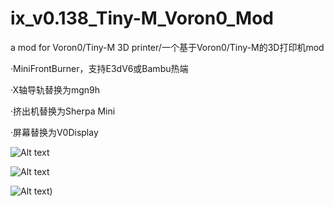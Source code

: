 # ix_v0.138_Tiny-M_Voron0_Mod
a mod for Voron0/Tiny-M 3D printer/一个基于Voron0/Tiny-M的3D打印机mod

·MiniFrontBurner，支持E3dV6或Bambu热端

·X轴导轨替换为mgn9h

·挤出机替换为Sherpa Mini

·屏幕替换为V0Display

![Alt text](https://github.com/ix-prism/Tiny-M_V0.138/blob/main/Picture/1200430.jpg)


![Alt text](https://github.com/ix-prism/Tiny-M_V0.138/blob/main/Picture/1200432.jpg)


![Alt text](https://github.com/ix-prism/Tiny-M_V0.138/blob/main/Picture/1200435.jpg))
